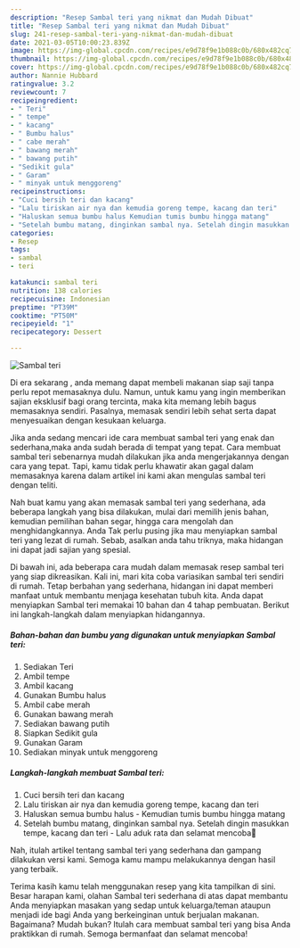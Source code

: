 ```yaml
---
description: "Resep Sambal teri yang nikmat dan Mudah Dibuat"
title: "Resep Sambal teri yang nikmat dan Mudah Dibuat"
slug: 241-resep-sambal-teri-yang-nikmat-dan-mudah-dibuat
date: 2021-03-05T10:00:23.839Z
image: https://img-global.cpcdn.com/recipes/e9d78f9e1b088c0b/680x482cq70/sambal-teri-foto-resep-utama.jpg
thumbnail: https://img-global.cpcdn.com/recipes/e9d78f9e1b088c0b/680x482cq70/sambal-teri-foto-resep-utama.jpg
cover: https://img-global.cpcdn.com/recipes/e9d78f9e1b088c0b/680x482cq70/sambal-teri-foto-resep-utama.jpg
author: Nannie Hubbard
ratingvalue: 3.2
reviewcount: 7
recipeingredient:
- " Teri"
- " tempe"
- " kacang"
- " Bumbu halus"
- " cabe merah"
- " bawang merah"
- " bawang putih"
- "Sedikit gula"
- " Garam"
- " minyak untuk menggoreng"
recipeinstructions:
- "Cuci bersih teri dan kacang"
- "Lalu tiriskan air nya dan kemudia goreng tempe, kacang dan teri"
- "Haluskan semua bumbu halus Kemudian tumis bumbu hingga matang"
- "Setelah bumbu matang, dinginkan sambal nya. Setelah dingin masukkan tempe, kacang dan teri Lalu aduk rata dan selamat mencoba🥰"
categories:
- Resep
tags:
- sambal
- teri

katakunci: sambal teri 
nutrition: 138 calories
recipecuisine: Indonesian
preptime: "PT39M"
cooktime: "PT50M"
recipeyield: "1"
recipecategory: Dessert

---
```



![Sambal teri](https://img-global.cpcdn.com/recipes/e9d78f9e1b088c0b/680x482cq70/sambal-teri-foto-resep-utama.jpg)

Di era  sekarang , anda memang dapat membeli makanan siap saji tanpa perlu repot memasaknya dulu. Namun, untuk kamu yang ingin memberikan sajian eksklusif bagi orang tercinta, maka kita memang lebih bagus memasaknya sendiri. Pasalnya, memasak sendiri lebih sehat serta dapat menyesuaikan dengan kesukaan keluarga.

Jika anda sedang mencari ide cara membuat sambal teri yang enak dan sederhana,maka anda sudah berada di tempat yang tepat. Cara membuat sambal teri  sebenarnya mudah dilakukan jika anda mengerjakannya dengan cara yang tepat. Tapi, kamu tidak perlu khawatir akan gagal dalam memasaknya 
karena dalam artikel ini kami akan mengulas sambal teri dengan teliti.  



Nah buat kamu yang akan memasak sambal teri yang sederhana, ada beberapa langkah yang bisa dilakukan, mulai dari memilih jenis bahan, kemudian pemilihan bahan segar, hingga cara mengolah dan menghidangkannya. Anda Tak perlu pusing jika mau menyiapkan sambal teri yang lezat di rumah. Sebab, asalkan anda  tahu triknya, maka hidangan ini dapat jadi sajian yang spesial.

Di bawah ini, ada beberapa cara mudah dalam memasak resep sambal teri yang siap dikreasikan. Kali ini, mari kita coba variasikan sambal teri sendiri di rumah. Tetap berbahan yang sederhana, hidangan ini dapat memberi manfaat untuk membantu menjaga kesehatan tubuh kita. Anda dapat menyiapkan Sambal teri memakai 10 bahan dan 4 tahap pembuatan. Berikut ini langkah-langkah dalam menyiapkan hidangannya.

<!--inarticleads1-->

##### Bahan-bahan dan bumbu yang digunakan untuk menyiapkan Sambal teri:

1. Sediakan  Teri
1. Ambil  tempe
1. Ambil  kacang
1. Gunakan  Bumbu halus
1. Ambil  cabe merah
1. Gunakan  bawang merah
1. Sediakan  bawang putih
1. Siapkan Sedikit gula
1. Gunakan  Garam
1. Sediakan  minyak untuk menggoreng




<!--inarticleads2-->

##### Langkah-langkah membuat Sambal teri:

1. Cuci bersih teri dan kacang
1. Lalu tiriskan air nya dan kemudia goreng tempe, kacang dan teri
1. Haluskan semua bumbu halus - Kemudian tumis bumbu hingga matang
1. Setelah bumbu matang, dinginkan sambal nya. Setelah dingin masukkan tempe, kacang dan teri - Lalu aduk rata dan selamat mencoba🥰




Nah, itulah artikel tentang  sambal teri  yang sederhana dan gampang dilakukan versi kami. Semoga kamu mampu melakukannya dengan hasil yang terbaik. 

Terima kasih kamu telah menggunakan resep yang kita tampilkan di sini. Besar harapan kami, olahan  Sambal teri sederhana di atas dapat membantu Anda menyiapkan masakan yang sedap untuk keluarga/teman ataupun menjadi ide bagi Anda yang berkeinginan untuk berjualan makanan. Bagaimana? Mudah bukan? Itulah cara membuat sambal teri yang bisa Anda praktikkan di rumah. Semoga bermanfaat dan selamat mencoba!

